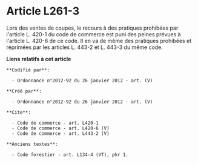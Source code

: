 # Article L261-3

Lors des ventes de coupes, le recours à des pratiques prohibées par l'article L. 420-1 du code de commerce est puni des
peines prévues à l'article L. 420-6 de ce code. Il en va de même des pratiques prohibées et réprimées par les articles L.
443-2 et L. 443-3 du même code.

**Liens relatifs à cet article**

	**Codifié par**:

	  - Ordonnance n°2012-92 du 26 janvier 2012 - art. (V)

	**Créé par**:

	  - Ordonnance n°2012-92 du 26 janvier 2012 - art. (V)

	**Cite**:

	  - Code de commerce - art. L420-1
	  - Code de commerce - art. L420-6 (V)
	  - Code de commerce - art. L443-2 (V)

	**Anciens textes**:

	  - Code forestier - art. L134-4 (VT), phr 1.
